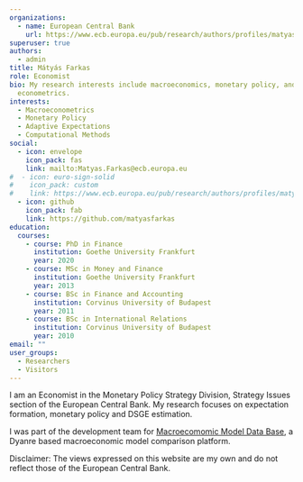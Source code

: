 ```yaml
---
organizations:
  - name: European Central Bank
    url: https://www.ecb.europa.eu/pub/research/authors/profiles/matyas-farkas.en.html
superuser: true
authors:
  - admin
title: Mátyás Farkas
role: Economist
bio: My research interests include macroeconomics, monetary policy, and
  econometrics.
interests:
  - Macroeconometrics
  - Monetary Policy
  - Adaptive Expectations
  - Computational Methods
social:
  - icon: envelope
    icon_pack: fas
    link: mailto:Matyas.Farkas@ecb.europa.eu
#  - icon: euro-sign-solid
#    icon_pack: custom
#    link: https://www.ecb.europa.eu/pub/research/authors/profiles/matyas-farkas.en.html
  - icon: github
    icon_pack: fab
    link: https://github.com/matyasfarkas
education:
  courses:
    - course: PhD in Finance
      institution: Goethe University Frankfurt
      year: 2020
    - course: MSc in Money and Finance
      institution: Goethe University Frankfurt
      year: 2013
    - course: BSc in Finance and Accounting
      institution: Corvinus University of Budapest
      year: 2011
    - course: BSc in International Relations
      institution: Corvinus University of Budapest
      year: 2010
email: ""
user_groups:
  - Researchers
  - Visitors
---
```


I am an Economist in the Monetary Policy Strategy Division, Strategy Issues section of the European Central Bank. My research focuses on expectation formation, monetary policy and DSGE estimation.

I was part of the development team for [Macroecomomic Model Data Base](https://www.macromodelbase.com/), a Dyanre based macroeconomic model comparison platform.

Disclaimer: The views expressed on this website are my own and do not reflect those of the European Central Bank. 
